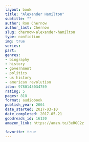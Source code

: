 ```yaml
---
layout: book
title: "Alexander Hamilton"
subtitle: ""
author: Ron Chernow
author_last: Chernow
slug: chernow-alexander-hamilton
type: nonfiction
img: true
series: 
part: 
genres:
- biography
- history
- government
- politics
- us history
- american revolution
isbn: 9780143034759
rating: 5
pages: 818
format: audiobook
publish_year: 2004
date_started: 2017-03-10
date_completed: 2017-05-21
goodreads_id: 16130
amazon_link: https://amzn.to/3eRGC2z

favorite: true
---
```

